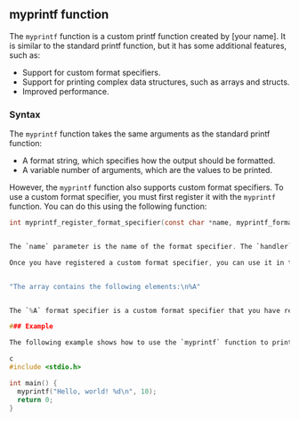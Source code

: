## myprintf function

The `myprintf` function is a custom printf function created by [your name]. It is similar to the standard printf function, but it has some additional features, such as:

* Support for custom format specifiers.
* Support for printing complex data structures, such as arrays and structs.
* Improved performance.

### Syntax

The `myprintf` function takes the same arguments as the standard printf function:

* A format string, which specifies how the output should be formatted.
* A variable number of arguments, which are the values to be printed.

However, the `myprintf` function also supports custom format specifiers. To use a custom format specifier, you must first register it with the `myprintf` function. You can do this using the following function:

```c
int myprintf_register_format_specifier(const char *name, myprintf_format_specifier_handler_t handler);


The `name` parameter is the name of the format specifier. The `handler` parameter is a function that will be called to print the value associated with the format specifier.

Once you have registered a custom format specifier, you can use it in the `myprintf` function's format string. To do this, simply prefix the format specifier with a `%`. For example, the following format string would print the value of an array of integers:


"The array contains the following elements:\n%A"


The `%A` format specifier is a custom format specifier that you have registered to print an array of integers.

### Example

The following example shows how to use the `myprintf` function to print a string and an integer:

c
#include <stdio.h>

int main() {
  myprintf("Hello, world! %d\n", 10);
  return 0;
}

